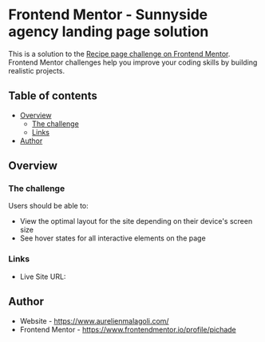 # Frontend Mentor - Sunnyside agency landing page solution

This is a solution to the [Recipe page challenge on Frontend Mentor](https://www.frontendmentor.io/challenges/recipe-page-KiTsR8QQKm/hub). Frontend Mentor challenges help you improve your coding skills by building realistic projects. 

## Table of contents

- [Overview](#overview)
  - [The challenge](#the-challenge)
  - [Links](#links)
- [Author](#author)

## Overview

### The challenge

Users should be able to:

- View the optimal layout for the site depending on their device's screen size
- See hover states for all interactive elements on the page

### Links

- Live Site URL: 


## Author

- Website - https://www.aurelienmalagoli.com/
- Frontend Mentor - https://www.frontendmentor.io/profile/pichade
